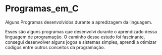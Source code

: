 # Programas_em_C
 Alguns Programas desenvolvidos durante a apredizagem da linguagem.

Esses são alguns programas que desenvolvi durante o aprendizado dessa linguagem de programação. O caminho desse estudo foi fascinante, consegui desenvolver alguns jogos e sistemas simples, aprendi a otimizar códigos entre outros conceitos da programação.
